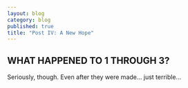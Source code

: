 ```yaml
---
layout: blog
category: blog
published: true
title: "Post IV: A New Hope"
---
```


## WHAT HAPPENED TO 1 THROUGH 3?

Seriously, though. Even after they were made... just terrible...